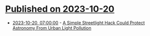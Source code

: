 # [Published on 2023-10-20](index.md)

* [2023-10-20, 07:00:00](https://science.slashdot.org/story/23/10/20/0059248/a-simple-streetlight-hack-could-protect-astronomy-from-urban-light-pollution?utm_source=rss1.0mainlinkanon&utm_medium=feed) - [A Simple Streetlight Hack Could Protect Astronomy From Urban Light Pollution](https://science.slashdot.org/story/23/10/20/0059248/a-simple-streetlight-hack-could-protect-astronomy-from-urban-light-pollution?utm_source=rss1.0mainlinkanon&utm_medium=feed)
